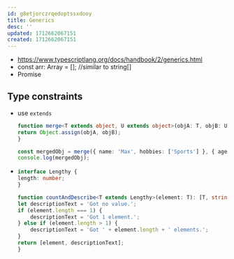 ```yaml
---
id: g8etjorczrqedoptssxdooy
title: Generics
desc: ''
updated: 1712662067151
created: 1712662067151
---
```

- https://www.typescriptlang.org/docs/handbook/2/generics.html
- const arr: Array<string> = []; //similar to string[]
- Promise<string>


## Type constraints
- use `extends`

    ```ts
    function merge<T extends object, U extends object>(objA: T, objB: U) {
    return Object.assign(objA, objB);
    }

    const mergedObj = merge({ name: 'Max', hobbies: ['Sports'] }, { age: 30 });
    console.log(mergedObj);
    ```

- 
    ```ts
    interface Lengthy {
    length: number;
    }

    function countAndDescribe<T extends Lengthy>(element: T): [T, string] {
    let descriptionText = 'Got no value.';
    if (element.length === 1) {
        descriptionText = 'Got 1 element.';
    } else if (element.length > 1) {
        descriptionText = 'Got ' + element.length + ' elements.';
    }
    return [element, descriptionText];
    }
    ```